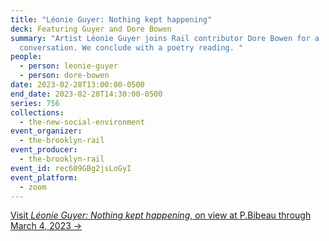 ```yaml
---
title: "Léonie Guyer: Nothing kept happening"
deck: Featuring Guyer and Dore Bowen
summary: "Artist Léonie Guyer joins Rail contributor Dore Bowen for a
  conversation. We conclude with a poetry reading. "
people:
  - person: leonie-guyer
  - person: dore-bowen
date: 2023-02-28T13:00:00-0500
end_date: 2023-02-28T14:30:00-0500
series: 756
collections:
  - the-new-social-environment
event_organizer:
  - the-brooklyn-rail
event_producer:
  - the-brooklyn-rail
event_id: rec609GBg2jsLoGyI
event_platform:
  - zoom
---
```

[V﻿isit *Léonie Guyer: Nothing kept happening*, on view at P.Bibeau through March 4, 2023 →](https://petrabibeau.net/Leonie-Guyer)